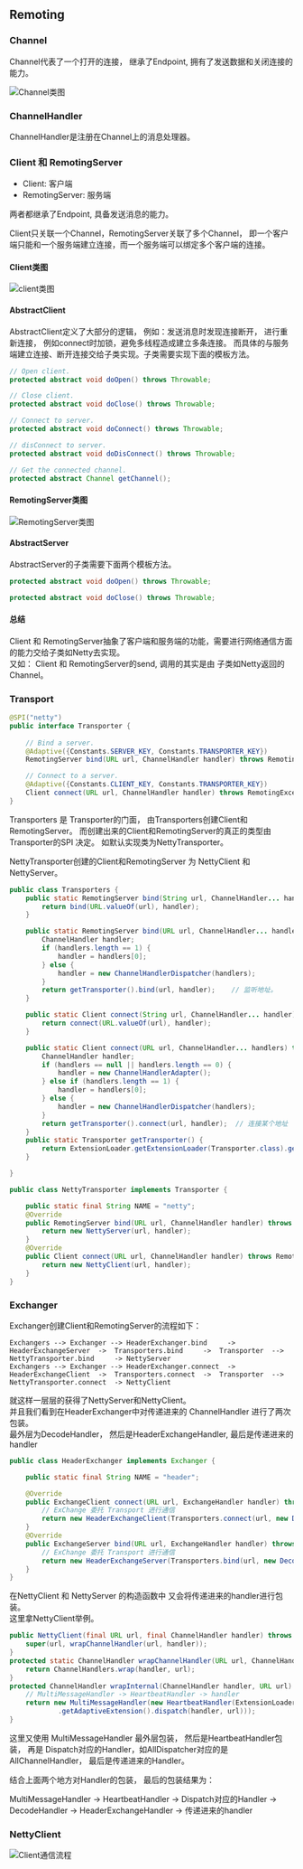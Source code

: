 ## Remoting


### Channel
Channel代表了一个打开的连接， 继承了Endpoint, 拥有了发送数据和关闭连接的能力。

![Channel类图](../z-image/remote/channel/Channel类图.png)

### ChannelHandler
ChannelHandler是注册在Channel上的消息处理器。

### Client 和 RemotingServer
* Client:   客户端
* RemotingServer:    服务端

两者都继承了Endpoint, 具备发送消息的能力。

Client只关联一个Channel，RemotingServer关联了多个Channel， 即一个客户端只能和一个服务端建立连接，而一个服务端可以绑定多个客户端的连接。

#### Client类图
![client类图](../z-image/remote/client/Client类图.png)

#### AbstractClient
AbstractClient定义了大部分的逻辑， 例如：发送消息时发现连接断开， 进行重新连接， 例如connect时加锁，避免多线程造成建立多条连接。
而具体的与服务端建立连接、断开连接交给子类实现。子类需要实现下面的模板方法。
```java
// Open client.
protected abstract void doOpen() throws Throwable;

// Close client.
protected abstract void doClose() throws Throwable;

// Connect to server.
protected abstract void doConnect() throws Throwable;

// disConnect to server.
protected abstract void doDisConnect() throws Throwable;

// Get the connected channel.
protected abstract Channel getChannel();
```

#### RemotingServer类图
![RemotingServer类图](../z-image/remote/server/RemotingServer类图.png)

#### AbstractServer
AbstractServer的子类需要下面两个模板方法。
```java
protected abstract void doOpen() throws Throwable;

protected abstract void doClose() throws Throwable;
```


#### 总结
Client 和 RemotingServer抽象了客户端和服务端的功能，需要进行网络通信方面的能力交给子类如Netty去实现。    
又如： Client 和 RemotingServer的send, 调用的其实是由 子类如Netty返回的Channel。 


### Transport
```java
@SPI("netty")
public interface Transporter {
    
    // Bind a server.
    @Adaptive({Constants.SERVER_KEY, Constants.TRANSPORTER_KEY})
    RemotingServer bind(URL url, ChannelHandler handler) throws RemotingException;

    // Connect to a server.
    @Adaptive({Constants.CLIENT_KEY, Constants.TRANSPORTER_KEY})
    Client connect(URL url, ChannelHandler handler) throws RemotingException;
}
```
Transporters 是 Transporter的门面， 由Transporters创建Client和RemotingServer。 而创建出来的Client和RemotingServer的真正的类型由 Transporter的SPI 决定。 如默认实现类为NettyTransporter。


NettyTransporter创建的Client和RemotingServer 为 NettyClient  和  NettyServer。 


```java
public class Transporters {
    public static RemotingServer bind(String url, ChannelHandler... handler) throws RemotingException {
        return bind(URL.valueOf(url), handler);
    }

    public static RemotingServer bind(URL url, ChannelHandler... handlers) throws RemotingException {
        ChannelHandler handler;
        if (handlers.length == 1) {
            handler = handlers[0];
        } else {
            handler = new ChannelHandlerDispatcher(handlers);
        }
        return getTransporter().bind(url, handler);    // 监听地址。
    }

    public static Client connect(String url, ChannelHandler... handler) throws RemotingException {
        return connect(URL.valueOf(url), handler);
    }

    public static Client connect(URL url, ChannelHandler... handlers) throws RemotingException {
        ChannelHandler handler;
        if (handlers == null || handlers.length == 0) {
            handler = new ChannelHandlerAdapter();
        } else if (handlers.length == 1) {
            handler = handlers[0];
        } else {
            handler = new ChannelHandlerDispatcher(handlers);
        }
        return getTransporter().connect(url, handler);  // 连接某个地址
    }
    public static Transporter getTransporter() {
        return ExtensionLoader.getExtensionLoader(Transporter.class).getAdaptiveExtension();
    }

}
```
```java
public class NettyTransporter implements Transporter {

    public static final String NAME = "netty";
    @Override
    public RemotingServer bind(URL url, ChannelHandler handler) throws RemotingException {
        return new NettyServer(url, handler);
    }
    @Override
    public Client connect(URL url, ChannelHandler handler) throws RemotingException {
        return new NettyClient(url, handler);
    }
}
```


### Exchanger

Exchanger创建Client和RemotingServer的流程如下： 

```
Exchangers --> Exchanger --> HeaderExchanger.bind     ->  HeaderExchangeServer  ->  Transporters.bind     ->  Transporter  -->  NettyTransporter.bind     -> NettyServer
Exchangers --> Exchanger --> HeaderExchanger.connect  ->  HeaderExchangeClient  ->  Transporters.connect  ->  Transporter  -->  NettyTransporter.connect  -> NettyClient
```

就这样一层层的获得了NettyServer和NettyClient。  
并且我们看到在HeaderExchanger中对传递进来的 ChannelHandler 进行了两次包装。   
最外层为DecodeHandler， 然后是HeaderExchangeHandler, 最后是传递进来的handler
```java
public class HeaderExchanger implements Exchanger {

    public static final String NAME = "header";

    @Override
    public ExchangeClient connect(URL url, ExchangeHandler handler) throws RemotingException {
        // ExChange 委托 Transport 进行通信
        return new HeaderExchangeClient(Transporters.connect(url, new DecodeHandler(new HeaderExchangeHandler(handler))), true);
    }
    @Override
    public ExchangeServer bind(URL url, ExchangeHandler handler) throws RemotingException {
        // ExChange 委托 Transport 进行通信
        return new HeaderExchangeServer(Transporters.bind(url, new DecodeHandler(new HeaderExchangeHandler(handler))));
    }
}
```

在NettyClient 和 NettyServer 的构造函数中 又会将传递进来的handler进行包装。  
这里拿NettyClient举例。
```java
public NettyClient(final URL url, final ChannelHandler handler) throws RemotingException {
    super(url, wrapChannelHandler(url, handler));
}
protected static ChannelHandler wrapChannelHandler(URL url, ChannelHandler handler) {
    return ChannelHandlers.wrap(handler, url);
}
protected ChannelHandler wrapInternal(ChannelHandler handler, URL url) {
    // MultiMessageHandler -> HeartbeatHandler -> handler
    return new MultiMessageHandler(new HeartbeatHandler(ExtensionLoader.getExtensionLoader(Dispatcher.class)
            .getAdaptiveExtension().dispatch(handler, url)));
}
```
这里又使用 MultiMessageHandler 最外层包装， 然后是HeartbeatHandler包装， 
再是 Dispatch对应的Handler，如AllDispatcher对应的是AllChannelHandler， 最后是传递进来的Handler。


结合上面两个地方对Handler的包装， 最后的包装结果为： 

MultiMessageHandler  ->  HeartbeatHandler  ->  Dispatch对应的Handler  ->  DecodeHandler  ->  HeaderExchangeHandler  ->  传递进来的handler




### NettyClient
![Client通信流程](../z-image/remote/通信流程.png)




